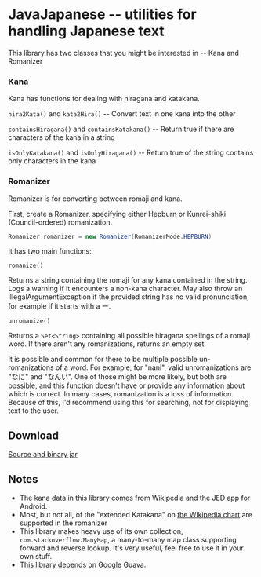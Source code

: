 # JavaJapanese -- utilities for handling Japanese text
This library has two classes that you might be interested in -- Kana and Romanizer

### Kana
Kana has functions for dealing with hiragana and katakana.


`hira2Kata()` and `kata2Hira()` -- Convert text in one kana into the other

`containsHiragana()` and `containsKatakana()` -- Return true if there are characters of the kana in a string

`isOnlyKatakana()` and `isOnlyHiragana()` -- Return true of the string contains only characters in the kana

### Romanizer
Romanizer is for converting between romaji and kana.

First, create a Romanizer, specifying either Hepburn or Kunrei-shiki (Council-ordered) romanization. 

```java
Romanizer romanizer = new Romanizer(RomanizerMode.HEPBURN)
```

It has two main functions:

`romanize()`

Returns a string containing the romaji for any kana contained in the string.  Logs a warning if it encounters a non-kana character.  May also throw an IllegalArgumentException if the provided string has no valid pronunciation, for example if it starts with a ー.

`unromanize()`

Returns a `Set<String>` containing all possible hiragana spellings of a romaji word. If there aren't any romanizations, returns an empty set. 

It is possible and common for there to be multiple possible un-romanizations of a word.  For example, for "nani", valid unromanizations are "なに" and "なんい".  One of those might be more likely, but both are possible, and this function doesn't have or provide any information about which is correct.  In many cases, romanization is a loss of information.  Because of this, I'd recommend using this for searching, not for displaying text to the user.

## Download
[Source and binary jar](https://dl.dropboxusercontent.com/u/27566023/Software%20Host/JavaJapanese-0.1.jar)

## Notes

- The kana data in this library comes from Wikipedia and the JED app for Android.
- Most, but not all, of the "extended Katakana" on [the Wikipedia chart](https://en.wikipedia.org/wiki/Hepburn_romanization#For_extended_katakana) are supported in the romanizer
- This library makes heavy use of its own collection, `com.stackoverflow.ManyMap`, a many-to-many map class supporting forward and reverse lookup.  It's very useful, feel free to use it in your own stuff.
- This library depends on Google Guava.